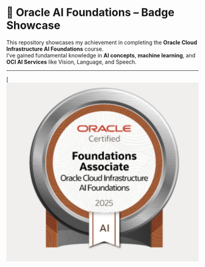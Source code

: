 # 🧠 Oracle AI Foundations – Badge Showcase

This repository showcases my achievement in completing the **Oracle Cloud Infrastructure AI Foundations** course.  
I’ve gained fundamental knowledge in **AI concepts**, **machine learning**, and **OCI AI Services** like Vision, Language, and Speech.

---

[![Oracle AI Badge](https://github.com/FAIQ-tech/oracle-ai-certificate/blob/main/Screenshot_2025-07-31-01-30-30-387_com.android.chrome-edit.jpg)
<!-- If you later get a verified badge link, you can paste this below:
[🔗 View Verified Badge](https://your-verification-link.com)
-->

